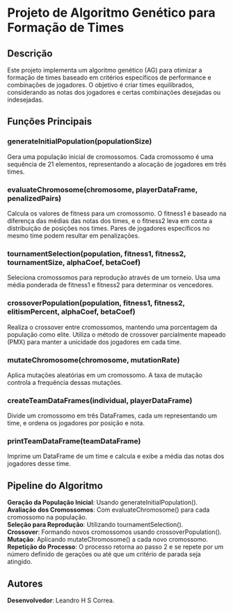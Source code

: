 # Projeto de Algoritmo Genético para Formação de Times
## Descrição
Este projeto implementa um algoritmo genético (AG) para otimizar a formação de times baseado em critérios específicos de performance e combinações de jogadores. O objetivo é criar times equilibrados, considerando as notas dos jogadores e certas combinações desejadas ou indesejadas.

## Funções Principais
### generateInitialPopulation(populationSize)
Gera uma população inicial de cromossomos. Cada cromossomo é uma sequência de 21 elementos, representando a alocação de jogadores em três times.

### evaluateChromosome(chromosome, playerDataFrame, penalizedPairs)
Calcula os valores de fitness para um cromossomo. O fitness1 é baseado na diferença das médias das notas dos times, e o fitness2 leva em conta a distribuição de posições nos times. Pares de jogadores específicos no mesmo time podem resultar em penalizações.

### tournamentSelection(population, fitness1, fitness2, tournamentSize, alphaCoef, betaCoef)
Seleciona cromossomos para reprodução através de um torneio. Usa uma média ponderada de fitness1 e fitness2 para determinar os vencedores.

### crossoverPopulation(population, fitness1, fitness2, elitismPercent, alphaCoef, betaCoef)
Realiza o crossover entre cromossomos, mantendo uma porcentagem da população como elite. Utiliza o método de crossover parcialmente mapeado (PMX) para manter a unicidade dos jogadores em cada time.

### mutateChromosome(chromosome, mutationRate)
Aplica mutações aleatórias em um cromossomo. A taxa de mutação controla a frequência dessas mutações.

### createTeamDataFrames(individual, playerDataFrame)
Divide um cromossomo em três DataFrames, cada um representando um time, e ordena os jogadores por posição e nota.

### printTeamDataFrame(teamDataFrame)
Imprime um DataFrame de um time e calcula e exibe a média das notas dos jogadores desse time.

## Pipeline do Algoritmo
**Geração da População Inicial**: Usando generateInitialPopulation(). <br>
**Avaliação dos Cromossomos**: Com evaluateChromosome() para cada cromossomo na população. <br>
**Seleção para Reprodução**: Utilizando tournamentSelection(). <br>
**Crossover**: Formando novos cromossomos usando crossoverPopulation(). <br>
**Mutação**: Aplicando mutateChromosome() a cada novo cromossomo. <br>
**Repetição do Processo**: O processo retorna ao passo 2 e se repete por um número definido de gerações ou até que um critério de parada seja atingido.

## Autores
**Desenvolvedor**: Leandro H S Correa.
